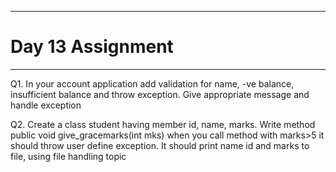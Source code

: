 ***
# Day 13 Assignment
***
Q1. In your account application add validation for name, -ve balance, insufficient balance and throw exception. Give appropriate message and handle exception

Q2. Create a class student having member id, name,  marks. Write method public void give_gracemarks(int mks) when you call method with marks>5 it should throw  user define exception.
It should print name id and marks to file, using file handling topic
